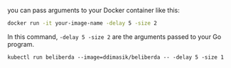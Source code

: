 you can pass arguments to your Docker container like this:

```bash
docker run -it your-image-name -delay 5 -size 2
```

In this command, `-delay 5 -size 2` are the arguments passed to your Go program.

`kubectl run beliberda --image=ddimasik/beliberda -- -delay 5 -size 1`